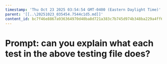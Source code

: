 ```yaml
---
timestamp: 'Thu Oct 23 2025 03:54:54 GMT-0400 (Eastern Daylight Time)'
parent: '[[..\20251023_035454.7544c1d5.md]]'
content_id: bc7f46e8867a936364970d40ba8d721a383c7b745d974b348ba229a4ff67f947
---
```


# Prompt: can you explain what each test in the above testing file does?
